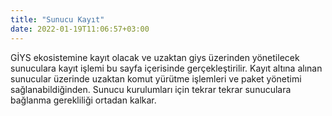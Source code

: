 ```yaml
---
title: "Sunucu Kayıt"
date: 2022-01-19T11:06:57+03:00
---
```


GİYS ekosistemine kayıt olacak ve uzaktan giys üzerinden yönetilecek sunuculara kayıt işlemi  bu sayfa içerisinde gerçekleştirilir.
Kayıt altına alınan sunucular üzerinde uzaktan  komut  yürütme işlemleri ve paket yönetimi sağlanabildiğinden.
Sunucu kurulumları için tekrar tekrar sunuculara bağlanma gerekliliği  ortadan kalkar.

